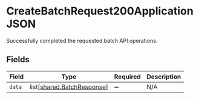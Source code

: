 # CreateBatchRequest200ApplicationJSON

Successfully completed the requested batch API operations.


## Fields

| Field                                                              | Type                                                               | Required                                                           | Description                                                        |
| ------------------------------------------------------------------ | ------------------------------------------------------------------ | ------------------------------------------------------------------ | ------------------------------------------------------------------ |
| `data`                                                             | list[[shared.BatchResponse](../../models/shared/batchresponse.md)] | :heavy_minus_sign:                                                 | N/A                                                                |